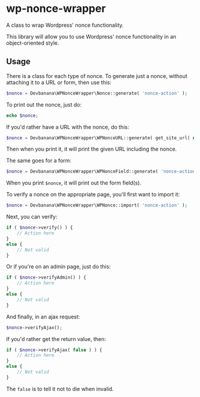 # wp-nonce-wrapper
A class to wrap Wordpress' nonce functionality.

This library will allow you to use Wordpress' nonce functionality in an object-oriented style.

## Usage

There is a class for each type of nonce. To generate just a nonce, without attaching it to a URL or form, then use this:

```php
$nonce = Devbanana\WPNonceWrapper\Nonce::generate( 'nonce-action' );
```

To print out the nonce, just do:

```php
echo $nonce;
```

If you'd rather have a URL with the nonce, do this:

```php
$nonce = Devbanana\WPNonceWrapper\WPNonceURL::generate( get_site_url( null, 'test' ), 'nonce-action' );
```

Then when you print it, it will print the given URL including the nonce.

The same goes for a form:

```php
$nonce = Devbanana\WPNonceWrapper\WPNonceField::generate( 'nonce-action' );
```

When you print `$nonce`, it will print out the form field(s).

To verify a nonce on the appropriate page, you'll first want to import it:

```php
$nonce = Devbanana\WPNonceWrapper\WPNonce::import( 'nonce-action' );
```

Next, you can verify:

```php
if ( $nonce->verify() ) {
    // Action here
}
else {
    // Not valid
}
```

Or if you're on an admin page, just do this:

```php
if ( $nonce->verifyAdmin() ) {
    // Action here
}
else {
    // Not valid
}
```

And finally, in an ajax request:

```php
$nonce->verifyAjax();
```

If you'd rather get the return value, then:

```php
if ( $nonce->verifyAjax( false ) ) {
    // Action here
}
else {
    // Not valid
}
```

The `false` is to tell it not to die when invalid.
